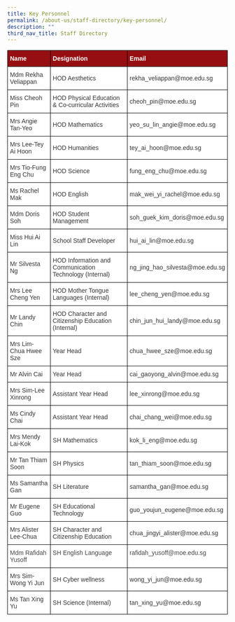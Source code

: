 ```yaml
---
title: Key Personnel
permalink: /about-us/staff-directory/key-personnel/
description: ""
third_nav_title: Staff Directory
---
```

<style type="text/css">
.tg  {border-collapse:collapse;border-spacing:0;}
.tg td{border-color:black;border-style:solid;border-width:1px;font-family:Arial, sans-serif;font-size:14px;
  overflow:hidden;padding:10px 5px;word-break:normal;}
.tg th{border-color:black;border-style:solid;border-width:1px;font-family:Arial, sans-serif;font-size:14px;
  font-weight:normal;overflow:hidden;padding:10px 5px;word-break:normal;}
.tg .tg-nv9a{background-color:#960E12;color:#FFF;font-weight:bold;text-align:left;vertical-align:top}
.tg .tg-xuzz{background-color:#FFF;color:#343434;text-align:left;vertical-align:middle}
.tg .tg-kp75{background-color:#FFF;color:#343434;text-align:left;vertical-align:top}
.tg .tg-l7na{background-color:#FFF;color:#444;text-align:left;vertical-align:top}
</style>
<table class="tg">
<thead>
  <tr>
    <th class="tg-nv9a"><span style="font-weight:bold;color:#FFF;background-color:#960E12">Name</span></th>
    <th class="tg-nv9a"><span style="font-weight:bold;color:#FFF;background-color:#960E12">Designation</span></th>
    <th class="tg-nv9a"><span style="font-weight:bold;color:#FFF;background-color:#960E12">Email</span></th>
  </tr>
</thead>
<tbody>
  <tr>
    <td class="tg-xuzz"><span style="color:#343434;background-color:#FFF">Mdm Rekha Veliappan</span><br></td>
    <td class="tg-xuzz"><span style="color:#343434;background-color:#FFF">HOD Aesthetics</span><br></td>
    <td class="tg-xuzz"><span style="color:#343434;background-color:#FFF">rekha_veliappan@moe.edu.sg</span><br></td>
  </tr>
  <tr>
    <td class="tg-xuzz"><span style="color:#343434;background-color:#FFF">Miss Cheoh Pin</span></td>
    <td class="tg-xuzz"><span style="color:#343434;background-color:#FFF">HOD Physical Education &amp; Co-curricular Activities</span><br></td>
    <td class="tg-xuzz"><span style="color:#343434;background-color:#FFF">cheoh_pin@moe.edu.sg</span><br></td>
  </tr>
  <tr>
    <td class="tg-xuzz"><span style="color:#343434;background-color:#FFF">Mrs Angie Tan-Yeo</span></td>
    <td class="tg-xuzz"><span style="color:#343434;background-color:#FFF">HOD Mathematics</span><br></td>
    <td class="tg-xuzz"><span style="color:#343434;background-color:#FFF">yeo_su_lin_angie@moe.edu.sg</span><br></td>
  </tr>
  <tr>
    <td class="tg-xuzz"><span style="color:#343434;background-color:#FFF">Mrs Lee-Tey Ai Hoon</span><br></td>
    <td class="tg-xuzz"><span style="color:#343434;background-color:#FFF">HOD Humanities</span><br></td>
    <td class="tg-xuzz"><span style="color:#343434;background-color:#FFF">tey_ai_hoon@moe.edu.sg</span><br></td>
  </tr>
  <tr>
    <td class="tg-xuzz"><span style="color:#343434;background-color:#FFF">Mrs Tio-Fung Eng Chu</span></td>
    <td class="tg-xuzz"><span style="color:#343434;background-color:#FFF">HOD Science</span></td>
    <td class="tg-xuzz"><span style="color:#343434;background-color:#FFF">fung_eng_chu@moe.edu.sg</span><br></td>
  </tr>
  <tr>
    <td class="tg-xuzz"><span style="color:#343434;background-color:#FFF">Ms Rachel Mak</span></td>
    <td class="tg-xuzz"><span style="color:#343434;background-color:#FFF">HOD English</span></td>
    <td class="tg-xuzz"><span style="color:#343434;background-color:#FFF">mak_wei_yi_rachel@moe.edu.sg</span></td>
  </tr>
  <tr>
    <td class="tg-xuzz"><span style="color:#343434;background-color:#FFF">Mdm Doris Soh</span><br></td>
    <td class="tg-xuzz"><span style="color:#343434;background-color:#FFF">HOD Student Management</span></td>
    <td class="tg-xuzz"><span style="color:#343434;background-color:#FFF">soh_guek_kim_doris@moe.edu.sg</span><br></td>
  </tr>
  <tr>
    <td class="tg-xuzz"><span style="color:#343434;background-color:#FFF">Miss Hui Ai Lin</span></td>
    <td class="tg-xuzz"><span style="color:#343434;background-color:#FFF">School Staff Developer</span></td>
    <td class="tg-xuzz"><span style="color:#343434;background-color:#FFF">hui_ai_lin@moe.edu.sg</span><br></td>
  </tr>
  <tr>
    <td class="tg-xuzz"><span style="color:#343434;background-color:#FFF">Mr Silvesta Ng</span></td>
    <td class="tg-xuzz"><span style="color:#343434;background-color:#FFF">HOD Information and Communication Technology (Internal)</span></td>
    <td class="tg-xuzz"><span style="color:#343434;background-color:#FFF">ng_jing_hao_silvesta@moe.edu.sg</span></td>
  </tr>
  <tr>
    <td class="tg-xuzz"><span style="color:#343434;background-color:#FFF">Mrs Lee Cheng Yen</span><br></td>
    <td class="tg-xuzz"><span style="color:#343434;background-color:#FFF">HOD Mother Tongue Languages (Internal)</span><br></td>
    <td class="tg-xuzz"><span style="color:#343434;background-color:#FFF">lee_cheng_yen@moe.edu.sg</span><br></td>
  </tr>
  <tr>
    <td class="tg-xuzz"><span style="color:#343434;background-color:#FFF">Mr Landy Chin</span></td>
    <td class="tg-xuzz"><span style="color:#343434;background-color:#FFF">HOD Character and Citizenship Education (Internal)</span><br></td>
    <td class="tg-xuzz"><span style="color:#343434;background-color:#FFF">chin_jun_hui_landy@moe.edu.sg</span><br></td>
  </tr>
  <tr>
    <td class="tg-xuzz"><span style="color:#343434;background-color:#FFF">Mrs Lim-Chua Hwee Sze</span></td>
    <td class="tg-xuzz"><span style="color:#343434;background-color:#FFF">Year Head</span></td>
    <td class="tg-xuzz"><span style="color:#343434;background-color:#FFF">chua_hwee_sze@moe.edu.sg</span><br></td>
  </tr>
  <tr>
    <td class="tg-xuzz"><span style="color:#343434;background-color:#FFF">Mr Alvin Cai</span></td>
    <td class="tg-xuzz"><span style="color:#343434;background-color:#FFF">Year Head</span></td>
    <td class="tg-kp75">cai_gaoyong_alvin<span style="color:#343434;background-color:#FFF">@moe.edu.sg</span></td>
  </tr>
  <tr>
    <td class="tg-xuzz"><span style="color:#343434;background-color:#FFF">Mrs Sim-Lee Xinrong</span></td>
    <td class="tg-xuzz"><span style="color:#343434;background-color:#FFF">Assistant Year Head</span></td>
    <td class="tg-xuzz"><span style="color:#343434;background-color:#FFF">lee_xinrong@moe.edu.sg</span><br></td>
  </tr>
  <tr>
    <td class="tg-xuzz"><span style="color:#343434;background-color:#FFF">Ms Cindy Chai</span></td>
    <td class="tg-xuzz"><span style="color:#343434;background-color:#FFF">Assistant Year Head</span></td>
    <td class="tg-xuzz"><span style="color:#343434;background-color:#FFF">chai_chang_wei@moe.edu.sg</span><br></td>
  </tr>
  <tr>
    <td class="tg-xuzz"><span style="color:#343434;background-color:#FFF">Mrs Mendy Lai-Kok</span></td>
    <td class="tg-xuzz"><span style="color:#343434;background-color:#FFF">SH Mathematics</span></td>
    <td class="tg-xuzz"><span style="color:#343434;background-color:#FFF">kok_li_eng@moe.edu.sg</span><br></td>
  </tr>
  <tr>
    <td class="tg-xuzz"><span style="color:#343434;background-color:#FFF">Mr Tan Thiam Soon</span></td>
    <td class="tg-xuzz"><span style="color:#343434;background-color:#FFF">SH Physics</span></td>
    <td class="tg-xuzz"><span style="color:#343434;background-color:#FFF">tan_thiam_soon@moe.edu.sg</span></td>
  </tr>
  <tr>
    <td class="tg-xuzz"><span style="color:#343434;background-color:#FFF">Ms Samantha Gan</span></td>
    <td class="tg-xuzz"><span style="color:#343434;background-color:#FFF">SH Literature</span></td>
    <td class="tg-xuzz"><span style="color:#343434;background-color:#FFF">samantha_gan@moe.edu.sg</span></td>
  </tr>
  <tr>
    <td class="tg-xuzz"><span style="color:#343434;background-color:#FFF">Mr Eugene Guo</span></td>
    <td class="tg-xuzz"><span style="color:#343434;background-color:#FFF">SH Educational Technology</span></td>
    <td class="tg-xuzz"><span style="color:#343434;background-color:#FFF">guo_youjun_eugene@moe.edu.sg</span></td>
  </tr>
  <tr>
    <td class="tg-xuzz"><span style="color:#343434;background-color:#FFF">Mrs Alister Lee-Chua</span></td>
    <td class="tg-xuzz"><span style="color:#343434;background-color:#FFF">SH Character and Citizenship Education</span></td>
    <td class="tg-xuzz"><span style="color:#343434;background-color:#FFF">chua_jingyi_alister@moe.edu.sg</span><br></td>
  </tr>
  <tr>
    <td class="tg-l7na">Mdm Rafidah Yusoff</td>
    <td class="tg-l7na">SH English Language</td>
    <td class="tg-l7na">rafidah_yusoff@moe.edu.sg</td>
  </tr>
  <tr>
    <td class="tg-xuzz"><span style="color:#343434;background-color:#FFF">Mrs Sim-Wong Yi Jun</span><br></td>
    <td class="tg-xuzz"><span style="color:#343434;background-color:#FFF">SH Cyber wellness</span><br></td>
    <td class="tg-xuzz"><span style="color:#343434;background-color:#FFF">wong_yi_jun@moe.edu.sg</span><br></td>
  </tr>
  <tr>
    <td class="tg-xuzz"><span style="color:#343434;background-color:#FFF">Ms Tan Xing Yu</span><br></td>
    <td class="tg-xuzz"><span style="color:#343434;background-color:#FFF">SH Science (Internal)</span><br></td>
    <td class="tg-xuzz"><span style="color:#343434;background-color:#FFF">tan_xing_yu@moe.edu.sg</span><br></td>
  </tr>
</tbody>
</table>